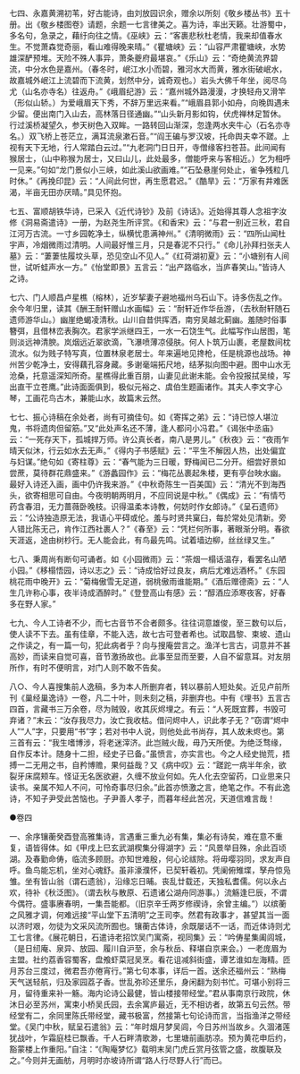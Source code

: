 <!-- { "loadSidebar": true } -->
七四、永嘉黄溯初苇，好古能诗，由刘放园识余，赠余以所刻《敬乡楼丛书》五十册。出《敬乡楼图卷》请题，余题一七言律美之。喜为诗，率出天籁。壮游蜀中，多名句，急录之，藉纡向往之情。《巫峡》云：“客裹悲秋杜老情，我来却值春水生。不觉萧森觉奇丽，看山难得晚来晴。”《瞿塘峡》云：“山容严肃瞿塘峡，水势雄深酽预堆。天险不殊人事异，萧条夔府最堪哀。”《乐山》云：“奇绝黄流界碧流，中分水色是嘉州。（春冬时，岷江水小而碧，雅河水大而黄，雅水街破岷水，故嘉城外岷江上流碧而下流黄，划然中分，诚奇观也。）岩头大佛千年坐，阅尽乌尤（山名亦寺名）往返舟。”《峨眉纪游》云：“嘉州城外路漫漫，才换轻舟又滑竿（形似山轿。）为爱峨眉天下秀，不辞万里远来看。”“峨眉县郭小如舟，向晚舆遇未少留。便出南门入山去，高林落日径通幽。”“山头新月影如钩，伏虎禅林足暂休。行过溪桥凝望久，参天树色入双眸。一路转回山渐深，忽逢两水夹牛心（石名亦寺名。）双飞桥上苍茫立，满耳流泉漱石音。”“阎王碥与罗汉坡，托命舆夫幸不蹉。上视有天下无地，行人常踏白云过。”“九老洞门日日开，寺僧缘客扫苍苔。此间闻有猴居士，（山中称猴为居士，又曰山儿，此处最多，僧能呼来与客相近。）乞为相呼一见来。”句如“龙门景似小三峡，如此溪山欲画难。”“石坠悬崖何处止，雀争残粒几时休。”《再挽印昆》云：“人间此何世，再生愿君迟。”《酷旱》云：“万家有井难医渴，半亩无田亦厌晴。”具见怀抱。

七五、富顺胡铁华诗，已采入《近代诗钞》及前《诗话》。近始得其尊人念祖字汝修《洞易斋遣诗》一册，为赵尧生所评赏。《和香宋》云：“与君一别近三秋，君自江河万古流。一寸乡园乾净土，纵横忧患满神州。”《清明微雨》云：“四所山闻杜宇声，冷烟微雨过清明。人间最好惟三月，只是春泥不只行。”《命儿孙拜扫张夫人墓》云：“萋萋怯履坟头草，恐见空山不见人。”《红荷湖初夏》云：“小塘别有人间世，试听蛙声水一方。”《怡堂即景》五言云：“出产路临水，当庐春笑山。”皆诗人之诗。

七六、门人顺昌卢星樵（榕林），近岁挈妻子避地福州乌石山下。诗多伤乱之作。余今年归里，读其《酬王耐轩赠山水画幅》云：“耐轩近作华岳游，（去秋耐轩随石遗师游华山。）幽崖绝蝎凌清秋。山川自昔供挥洒，南穷吴越北蓟幽。羞随时俗事簪弭，且借林峦表胸次。君家学派继四王，一水一石饶生气。此幅写作山居图，笔则淡远神清腴。岚烟远近翠欲滴，飞瀑喷薄凉侵肤。何人卜筑万山裹，老屋数间枕流水。似为贱子特写真，位置林泉老居士。年来遍地见搀枪，任是桃源也战场。神州苦少乾净土，安得藕孔容身藏。多谢毫端拓尺地，结茅拟向图中避。图中山水无沧桑，托意遥深知所奇。星樵得此重百朋，山妻见此谢未能。会令投报拭吴绫，写出直干立苍鹰。”此诗面面俱到，极似元裕之、虞伯生题画诸作。其夫人李文字心琴，工画花鸟古木，兼能山水，故篇末云然。

七七、振心诗稿在余处者，尚有可摘佳句。如《寄挥之弟》云：“诗已惊人堪泣鬼，书将遗肉但留筋。”又“此处声名还不薄，逢人都问小冯君。”《谒张中丞庙》云：“一死存天下，孤城捍万师。许公真长者，南八是男儿。”《秋夜》云：“夜雨乍晴天似沐，行云如水去无声。”《得内子书感赋》云：“平生不解因人热，出处偏宜与妇谋。”绝句如《寄柱尊》云：“春气能为三日暖，野梅闻已二分开。细尝好景如尝蔗，莫待群花鼎盛来。”《游蠡园作》云：“梅花丛裹起朱楼，更有亭台映水幽。最好入诗还入画，画中仍许我来游。”《中秋奇陈生一百美国》云：“清光不到海西头，欲寄相思可自由。今夜明朝两明月，不应同说是中秋。”《偶成》云：“有情芍药含春泪，无力蔷薇卧晚枝。识得温柔本诗教，何妨时作女郎诗。”《呈石遗师》云：“公诗独造原无法，我语心平碍或伦。羞与时贤共窠臼，每於常处见清新。旁人错比陈无己，肯作江西社裹人？”《春至》云：“凭栏何所事，著眼渐分明。春欲天涯返，途由树杪行。无人能会此，有鸟最先鸣。试着墙边柳，丝丝绿又生。”

七八、秉周尚有断句可诵者。如《小园微雨》云：“茶烟一榻话温存，看罢名山陋小园。”《移榻悟园，诗以志之》云：“诗成恰好过良友，病后尤难远酒杯。”《东园桃花雨中晚开》云：“菊梅傲雪无足道，弱桃傲雨谁能期。”《酒后赠德斋》云：“人生几许称心事，夜半诗成酒醉时。”《登登高山有感》云：“醇酒应添寒夜客，好春多在野人家。”

七九、今人工诗者不少，而七古音节不合者颇多。往往词意雄俊，至三数句以后，使人读不下去。虽有佳章，不能入选，故七古可登者希也。试取昌黎、束坡、遗山之作读之，有一篇一句，犯此病者乎？向与搜庵尝言之。渔洋七言古，词意并不甚高妙，而读来自觉可喜，音节激扬故也。此事至显而至要，人自不留意耳。对友朋所作，有时不便明言，对门人则不敢不告矣。

八○、今人喜搜集前人逸稿，多为本人所删弃者，转以暴前人短处矣。近见卢前所刊《巢经巢逸诗》一卷，凡二十叶，则未刻之稿，非删弃也。中有《埋书》五言古四首，言藏书三万余卷，尽为贼毁，收其灰烬埋之。有云：“人死既宜葬，书毁可弃诸？”末云：“汝存我尽力，汝亡我收枯。借问烬中人，识此孝子无？”窃谓“烬中人”“人”字，只要用“书”字；若对书中人说，则他处此书尚存，其人故未烬也。第三首有云：“我生嗜博涉，将老迷滓济。此岂贼火哉，毋乃天所使。为绝泛骛缘，自作反本计。随身十二担，经史子已备。”虽愤言，亦实言也。今之人经史抛荒，捂搏一二无用之书，自矜博赡，果何益哉？又《病中叹》云：“蹉跎一病半年余，欲裂牙床腐颊车。怪证无名医欲避，久缠不放业何如。先人化去空留药，口业思来只读书。亲属不知人不问，可怜奇事尽归余。”此首亦愤激之言，绝笔之作。不有此逸诗，不知子尹受此苦恼也。子尹善人孝子，而暮年经此苦况，天道信难言哉！

●卷四

一、余序镶蘅癸酉登高雅集诗，言遇重三重九必有集，集必有诗矣，难在意不重复，语皆得体。如《甲戌上巳玄武湖楔集分得湖字》云：“风景举目殊，余此百顷湖。及春勤命俦，临流多顾厨。亦知世难殷，何心论祓除。将毋嘤羽同，求友声自呼。鱼鸟能忘机，坐对心魂舒。虽非濠濮怀，已契轩羲初。凭阑俯雉堞，孥舟惊凫雏。坐有皆山翁（谓石遗翁），沿缘忘日晡。丧乱廿载还，天独私耆儒。何以永占欢，待补《秋泛图》。（谓去秋与散原、石遗诸公湖舟同游事。）流觞逢巳辰，不谓今偶符。盛事赓春明，一集吾能都。（旧京辛壬两岁修禊诗，余曾主编。”）以缤蘅之风雅才调，何难远接“平山堂下五清明”之王司李。然君有政事才，甚望其当一面以济时艰，勿徒为文采风流所囿也。镶蘅古体诗，余既屡话不一话，而近体诗则尤工七言律。《展花朝日，石遣诗老招饮吴门寓斋，视同集》云：“吟俦星集阖闾城，（是日纫庵、泉异、放园、履川自沪至，余与秋岳、释堪自京来会。）一老庞眉为主盟。社约荔香容蜀客，盘飧虾菜冠吴烹。看花诅减斜街盛，谭艺谁如左海精。匝月苏台三度过，微君吾亦倦宵行。”第七句本事，详后一首。送余还福州云：“熟梅天气送轻航，归及家园荔子香。世乱弥珍还里乐，身闲翻为刻书忙。可堪小别将三月，留待重来补一觞。海内论诗公最健，皆山楼接带经堂。”君从事南京行政院，休沐日必至苏州，寓束小桥吴氏园，去余寓庐最近，无不相访者，故第五句云然。带经堂有二，余同里陈氏带经堂，藏书极富，然接第七句论诗而言，当指渔洋之带经堂。《吴门中秋，赋呈石遣翁》云：“年时烟月梦吴闾，今日苏州当故乡。久涸渚莲犹战叶，乍霜庭桂已飘香。千人石畔清歌渺，七里塘前画肪凉。预为黄花申后约，豁蒙楼上作重阳。”自注：“《陶庵梦忆》载明末吴门虎丘赏月弦管之盛，故腹联及之。”今则并无画舫，月明时亦坡诗所谓“路人行尽野人行”而已。


